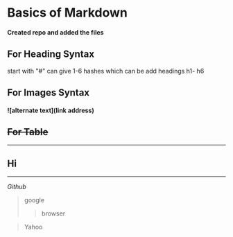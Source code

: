 # Basics of Markdown

#### Created repo and added the files

## For Heading Syntax
 start with "#" can give 1-6 hashes which can be add headings h1- h6
 
 ## For Images Syntax
 #### **![alternate text](link address)**
 
 ## ~~For Table~~
 --- 
 ## Hi
 ___
 *Github*
 >google
>>browser

>Yahoo
 
 
 
 
 
 
